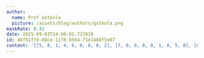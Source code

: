 ```yaml
---
author:
  name: Prof Gotkola
  picture: /assets/blog/authors/gotkola.png
maskRate: 0.41
date: 2025-09-03T14:00:01.733910
id: 48f91ff0-88ce-11f0-b564-71e1480f5e87
content: '[[5, 8, 1, 4, 9, 0, 0, 0, 2], [7, 0, 0, 0, 0, 1, 8, 5, 0], [0, 0, 9, 8, 5, 0, 4, 0, 7], [0, 7, 0, 2, 1, 6, 0, 0, 8], [0, 1, 3, 0, 7, 4, 5, 2, 0], [0, 9, 6, 5, 8, 0, 1, 0, 0], [1, 2, 0, 0, 0, 9, 7, 8, 5], [3, 0, 8, 7, 2, 5, 9, 4, 1], [9, 0, 0, 0, 0, 0, 2, 6, 0]]'
---
```

